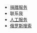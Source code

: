 
*  [捐赠服务](https://i.itfuwu.dynv6.net/)
*  联系我
  * <a href="https://ok.shareoto.trade" onclick="showFriendlyAlert(event)">人工服务</a>
*  [俄罗斯搜索](https://yandex.eu/)
